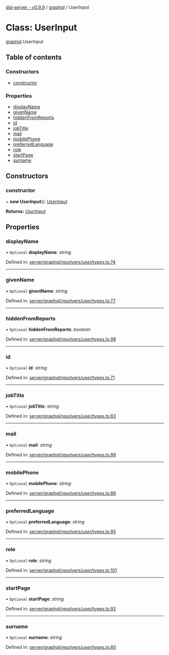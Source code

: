 [did-server - v0.9.9](../README.md) / [graphql](../modules/graphql.md) / UserInput

# Class: UserInput

[graphql](../modules/graphql.md).UserInput

## Table of contents

### Constructors

- [constructor](graphql.userinput.md#constructor)

### Properties

- [displayName](graphql.userinput.md#displayname)
- [givenName](graphql.userinput.md#givenname)
- [hiddenFromReports](graphql.userinput.md#hiddenfromreports)
- [id](graphql.userinput.md#id)
- [jobTitle](graphql.userinput.md#jobtitle)
- [mail](graphql.userinput.md#mail)
- [mobilePhone](graphql.userinput.md#mobilephone)
- [preferredLanguage](graphql.userinput.md#preferredlanguage)
- [role](graphql.userinput.md#role)
- [startPage](graphql.userinput.md#startpage)
- [surname](graphql.userinput.md#surname)

## Constructors

### constructor

\+ **new UserInput**(): [*UserInput*](graphql.userinput.md)

**Returns:** [*UserInput*](graphql.userinput.md)

## Properties

### displayName

• `Optional` **displayName**: *string*

Defined in: [server/graphql/resolvers/user/types.ts:74](https://github.com/Puzzlepart/did/blob/dev/server/graphql/resolvers/user/types.ts#L74)

___

### givenName

• `Optional` **givenName**: *string*

Defined in: [server/graphql/resolvers/user/types.ts:77](https://github.com/Puzzlepart/did/blob/dev/server/graphql/resolvers/user/types.ts#L77)

___

### hiddenFromReports

• `Optional` **hiddenFromReports**: *boolean*

Defined in: [server/graphql/resolvers/user/types.ts:98](https://github.com/Puzzlepart/did/blob/dev/server/graphql/resolvers/user/types.ts#L98)

___

### id

• `Optional` **id**: *string*

Defined in: [server/graphql/resolvers/user/types.ts:71](https://github.com/Puzzlepart/did/blob/dev/server/graphql/resolvers/user/types.ts#L71)

___

### jobTitle

• `Optional` **jobTitle**: *string*

Defined in: [server/graphql/resolvers/user/types.ts:83](https://github.com/Puzzlepart/did/blob/dev/server/graphql/resolvers/user/types.ts#L83)

___

### mail

• `Optional` **mail**: *string*

Defined in: [server/graphql/resolvers/user/types.ts:89](https://github.com/Puzzlepart/did/blob/dev/server/graphql/resolvers/user/types.ts#L89)

___

### mobilePhone

• `Optional` **mobilePhone**: *string*

Defined in: [server/graphql/resolvers/user/types.ts:86](https://github.com/Puzzlepart/did/blob/dev/server/graphql/resolvers/user/types.ts#L86)

___

### preferredLanguage

• `Optional` **preferredLanguage**: *string*

Defined in: [server/graphql/resolvers/user/types.ts:95](https://github.com/Puzzlepart/did/blob/dev/server/graphql/resolvers/user/types.ts#L95)

___

### role

• `Optional` **role**: *string*

Defined in: [server/graphql/resolvers/user/types.ts:101](https://github.com/Puzzlepart/did/blob/dev/server/graphql/resolvers/user/types.ts#L101)

___

### startPage

• `Optional` **startPage**: *string*

Defined in: [server/graphql/resolvers/user/types.ts:92](https://github.com/Puzzlepart/did/blob/dev/server/graphql/resolvers/user/types.ts#L92)

___

### surname

• `Optional` **surname**: *string*

Defined in: [server/graphql/resolvers/user/types.ts:80](https://github.com/Puzzlepart/did/blob/dev/server/graphql/resolvers/user/types.ts#L80)
